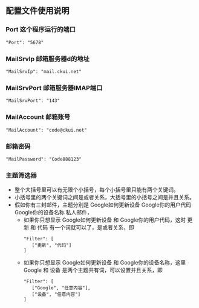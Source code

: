 ## 配置文件使用说明
### Port 这个程序运行的端口
    "Port": "5678"
### MailSrvIp 邮箱服务器d的地址
    "MailSrvIp": "mail.ckui.net"
### MailSrvPort 邮箱服务器IMAP端口
    "MailSrvPort": "143"
### MailAccount 邮箱账号
    "MailAccount": "code@ckui.net"
### 邮箱密码
    "MailPassword": "Code888123"
### 主题筛选器
* 整个大括号里可以有无限个小括号，每个小括号里只能有两个关键词。
* 小括号里的两个关键词之间是或者关系，大括号里的小括号之间是并且关系。
* 假如你有三封邮件，主题分别是 Google如何更新设备 Google你的用户代码 Google你的设备名称 私人邮件，
  * 如果你只想显示 Google如何更新设备 和 Google你的用户代码，这时 更新 和 代码 有一个词就可以了，是或者关系，即
     ```
     "Filter": [
	    ["更新", "代码"]
     ]
	 ```
  * 如果你只想显示 Google如何更新设备 和 Google你的设备名称，这里 Google 和 设备 是两个主题共有词，可以设置并且关系，即
     ```
	 "Filter": [
	    ["Google", "任意内容"],
		["设备", "任意内容"]
	 ]
	 ```

